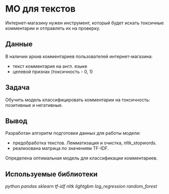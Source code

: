 # МО для текстов

Интернет-магазину нужен инструмент, который будет искать токсичные комментарии и отправлять их на проверку.

## Данные

В наличии архив комментариев пользователей интернет-магазина:
- текст комментария на англ. языке
- целевой признак (токсичность - 0, 1)

## Задача

Обучить модель классифицировать комментарии на токсичность: позитивные и негативные.  

## Вывод

Разработан алгоритм подготовки данных для работы модели:
- предобработка текстов. Лемматизация и очистка, nltk_stopwords.
- реализована матрица по значениям TF-IDF.

Определена оптимальная модель для классификации комментариев.

## Используемые библиотеки
*python pandas sklearn tf-idf nltk lightgbm log_regression random_forest*
